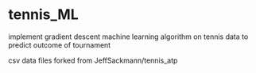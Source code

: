 # tennis_ML
implement gradient descent machine learning algorithm on tennis data to predict outcome of tournament

csv data files forked from JeffSackmann/tennis_atp

